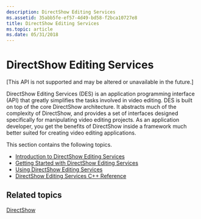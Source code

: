 ```yaml
---
description: DirectShow Editing Services
ms.assetid: 35abb5fe-ef57-4d49-bd58-f2bca10727e8
title: DirectShow Editing Services
ms.topic: article
ms.date: 05/31/2018
---
```


# DirectShow Editing Services

\[This API is not supported and may be altered or unavailable in the future.\]

DirectShow Editing Services (DES) is an application programming interface (API) that greatly simplifies the tasks involved in video editing. DES is built on top of the core DirectShow architecture. It abstracts much of the complexity of DirectShow, and provides a set of interfaces designed specifically for manipulating video editing projects. As an application developer, you get the benefits of DirectShow inside a framework much better suited for creating video editing applications.

This section contains the following topics.

-   [Introduction to DirectShow Editing Services](introduction-to-directshow-editing-services.md)
-   [Getting Started with DirectShow Editing Services](getting-started-with-directshow-editing-services.md)
-   [Using DirectShow Editing Services](using-directshow-editing-services.md)
-   [DirectShow Editing Services C++ Reference](directshow-editing-services-c---reference.md)

## Related topics

<dl> <dt>

[DirectShow](directshow.md)
</dt> </dl>

 

 



